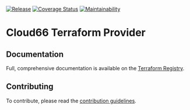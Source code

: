 [![Release](https://github.com/itsmechlark/terraform-provider-cloud66/actions/workflows/release.yml/badge.svg)](https://github.com/itsmechlark/terraform-provider-cloud66/actions/workflows/release.yml)
[![Coverage Status](https://coveralls.io/repos/github/itsmechlark/terraform-provider-cloud66/badge.svg?branch=main)](https://coveralls.io/github/itsmechlark/terraform-provider-cloud66?branch=main)
[![Maintainability](https://api.codeclimate.com/v1/badges/a0d9b667f9c0a49c623f/maintainability)](https://codeclimate.com/github/itsmechlark/terraform-provider-cloud66/maintainability)


# Cloud66 Terraform Provider

## Documentation

Full, comprehensive documentation is available on the [Terraform Registry](https://registry.terraform.io/providers/itsmechlark/cloud66/latest/docs).

## Contributing

To contribute, please read the [contribution guidelines](docs/contributing.md).
